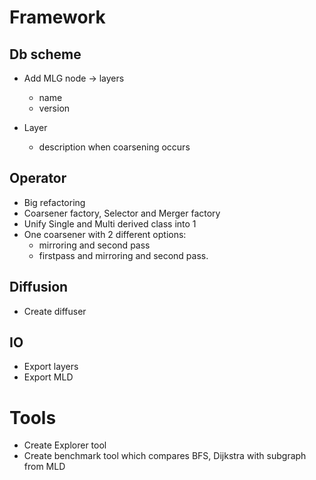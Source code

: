 # Framework

## Db scheme
- Add MLG node -> layers
    - name
    - version

- Layer
    - description when coarsening occurs

## Operator
- Big refactoring
- Coarsener factory, Selector and Merger factory
- Unify Single and Multi derived class into 1
- One coarsener with 2 different options:
    - mirroring and second pass
    - firstpass and mirroring and second pass.

## Diffusion
- Create diffuser

## IO
- Export layers
- Export MLD

# Tools
- Create Explorer tool
- Create benchmark tool which compares BFS, Dijkstra with subgraph from MLD


